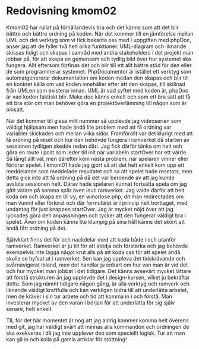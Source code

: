 ---
---
Redovisning kmom02
=========================

Kmom02 har rullat på förhållandevis bra och det känns som att det blir bättre och bättre ordning på koden. När det kommer till en jämförelse mellan UML och det verktyg som vi fick bekanta oss med i uppgiften med phpDoc, anser jag att de fyller två helt olika funktioner. UML-diagram och liknande skissas tidigt och skapas i samråd med andra stakeholders i det projekt man jobbar på, för att skapa en gemensam och tydlig bild över hur systemet ska fungera. Allt eftersom förfinas det och blir till ett allt bättre stöd för den eller de som programmerar systemet. PhpDocumentor är istället ett verktyg som automatgenererar dokumentation om koden medan den skapas och blir till en konkret källa om vad koden innehåller efter att den skapas, till skillnad från UMLen som existerar innan. UML är vad syftet med koden är, phpDoc är vad koden faktiskt blir. Make doc känns enkelt och som ett bra sätt att få ett bra stör om man behöver göra en projektöverlämning till någon som är oinsatt.  

När det kommer till gissa mitt nummer så upplevde jag videoserien som väldigt hjälpsam men hade ändå lite problem med att få ordning var variabler skickades och mellan vilka sidor. Framförallt var det klurigt med att få ordning på reset och hur den behövde fungera i ramverket då starten av sessionen tydligen skedde redan däri. Jag fick därför tänka om helt och göra en route i post som leder till init när variabeln startOver har ett värde. Så långt allt väl, men därefter kom nästa problem, när spelaren vinner eller förlorar spelet. I kmom01 hade jag gjort så att det helt enkelt kom upp ett meddelande som meddelade resultatet och sa att spelet hade resetats, men detta gick inte att få ordning på då det var beroende av att jag kunde avsluta sessionen helt. Därav hade spelaren kunnat fortsätta spela om jag gått vidare på samma spår även inuti ramverket. Jag valde därför att helt koda om och skapa en till vy, en winorlose.php, dit man redirectades om man vunnit eller förlorat och där formuläret är i princip helt borttaget, med undantag för just knappen startOver. Jag är mycket nöjd över att jag lyckades göra den anpassningen och tycker att den fungerar väldigt bra i spelet. Även om koden känns lite klumpig på sina håll känns det skönt att ändå fått ordning på det.  

Självklart finns det för och nackdelar med att koda både i och utanför ramverket. Ramverket är ju till för att stödja och förstärka och jag behövde exempelvis inte lägga något krut alls på att koda css för att spelet ändå skulle se hyfsat ut i ramverket. Sen kan jag uppleva det tidskrävande och svårnavigerat ibland, men det handlar ju enbart om hur van man är vid det och hur mycket man jobbat i det tidigare. Det känns avsevärt mycket lättare att förstå strukturen än jag upplevde det i design-kursen, vilket ju bekräftar detta. Som jag nämnt tidigare någon gång, är alla verktyg och ramverk och liknande väldigt kraftfulla och kan verkligen bidra till att underlätta arbetet, men de kräver i sin tur arbete och tid att komma in i och förstå. Man investerar mycket av den varan i början för att underlätta för sig själv senare, helt enkelt.  

TIL för det här momentet  är nog att jag aldrig kommer komma helt överens med git, jag har väldigt svårt att minnas alla kommandon och ordningen de ska exekveras i då jag inte upplever den som speciellt logisk. Tur att man kan gå in och kolla på gamla artiklar för stöttning!  
